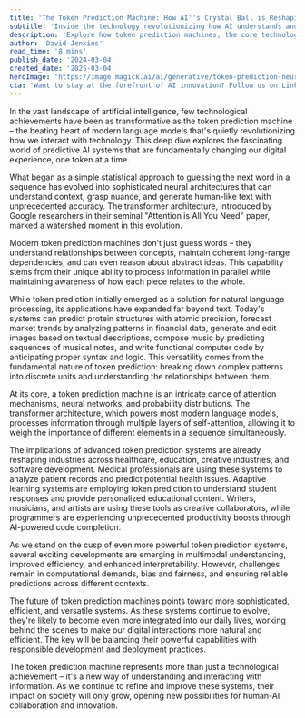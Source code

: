 ```yaml
---
title: 'The Token Prediction Machine: How AI''s Crystal Ball is Reshaping Our Digital Future'
subtitle: 'Inside the technology revolutionizing how AI understands and generates content'
description: 'Explore how token prediction machines, the core technology behind modern AI systems, are revolutionizing everything from healthcare to creative industries. This deep dive examines the evolution, capabilities, and future implications of this transformative technology that''s reshaping our digital future.'
author: 'David Jenkins'
read_time: '8 mins'
publish_date: '2024-03-04'
created_date: '2025-03-04'
heroImage: 'https://image.magick.ai/ai/generative/token-prediction-neural-network-visualization.jpg'
cta: 'Want to stay at the forefront of AI innovation? Follow us on LinkedIn for daily insights into groundbreaking developments in token prediction technology and other AI advancements that are shaping our future.'
---
```


In the vast landscape of artificial intelligence, few technological achievements have been as transformative as the token prediction machine – the beating heart of modern language models that's quietly revolutionizing how we interact with technology. This deep dive explores the fascinating world of predictive AI systems that are fundamentally changing our digital experience, one token at a time.

What began as a simple statistical approach to guessing the next word in a sequence has evolved into sophisticated neural architectures that can understand context, grasp nuance, and generate human-like text with unprecedented accuracy. The transformer architecture, introduced by Google researchers in their seminal "Attention is All You Need" paper, marked a watershed moment in this evolution.

Modern token prediction machines don't just guess words – they understand relationships between concepts, maintain coherent long-range dependencies, and can even reason about abstract ideas. This capability stems from their unique ability to process information in parallel while maintaining awareness of how each piece relates to the whole.

While token prediction initially emerged as a solution for natural language processing, its applications have expanded far beyond text. Today's systems can predict protein structures with atomic precision, forecast market trends by analyzing patterns in financial data, generate and edit images based on textual descriptions, compose music by predicting sequences of musical notes, and write functional computer code by anticipating proper syntax and logic. This versatility comes from the fundamental nature of token prediction: breaking down complex patterns into discrete units and understanding the relationships between them.

At its core, a token prediction machine is an intricate dance of attention mechanisms, neural networks, and probability distributions. The transformer architecture, which powers most modern language models, processes information through multiple layers of self-attention, allowing it to weigh the importance of different elements in a sequence simultaneously.

The implications of advanced token prediction systems are already reshaping industries across healthcare, education, creative industries, and software development. Medical professionals are using these systems to analyze patient records and predict potential health issues. Adaptive learning systems are employing token prediction to understand student responses and provide personalized educational content. Writers, musicians, and artists are using these tools as creative collaborators, while programmers are experiencing unprecedented productivity boosts through AI-powered code completion.

As we stand on the cusp of even more powerful token prediction systems, several exciting developments are emerging in multimodal understanding, improved efficiency, and enhanced interpretability. However, challenges remain in computational demands, bias and fairness, and ensuring reliable predictions across different contexts.

The future of token prediction machines points toward more sophisticated, efficient, and versatile systems. As these systems continue to evolve, they're likely to become even more integrated into our daily lives, working behind the scenes to make our digital interactions more natural and efficient. The key will be balancing their powerful capabilities with responsible development and deployment practices.

The token prediction machine represents more than just a technological achievement – it's a new way of understanding and interacting with information. As we continue to refine and improve these systems, their impact on society will only grow, opening new possibilities for human-AI collaboration and innovation.